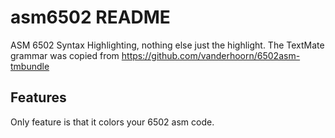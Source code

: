 # asm6502 README

ASM 6502 Syntax Highlighting, nothing else just the highlight. The TextMate grammar was copied 
from https://github.com/vanderhoorn/6502asm-tmbundle

## Features

Only feature is that it colors your 6502 asm code.
